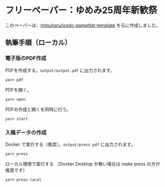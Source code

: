 # フリーペーパー：ゆめみ25周年新歓祭

このペーパーは、[mitsuharu/iosdc-pamphlet-template](https://github.com/mitsuharu/iosdc-pamphlet-template) を元に作成しました。

## 執筆手順（ローカル）

### 電子版のPDF作成

PDFを作成する。`output/output.pdf` に出力されます。

```shell
yarn pdf
```

PDFを開く。

```shell
yarn open
```

PDFの作成と開くを同時に行う。

```shell
yarn start
```

### 入稿データの作成

Docker で実行する（推奨）。`output/press.pdf` に出力されます。

```shell
yarn press
```

ローカル環境で実行する  （Docker Desktop が無い場合は make press の方が推奨です）

```shell
yarn press-local
```
